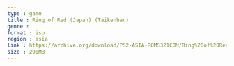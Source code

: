 ```yaml
---
type : game
title : Ring of Red (Japan) (Taikenban)
genre : 
format : iso
region : asia
link : https://archive.org/download/PS2-ASIA-ROMS321COM/Ring%20of%20Red%20%28Japan%29%20%28Taikenban%29.7z
size : 290MB
---
```

